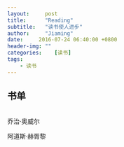 ```yaml
---
layout:     post
title:      "Reading"
subtitle:   "读书使人进步"
author:     "Jiaming"
date:     2016-07-24 06:40:00 +0800  
header-img: ""
categories:    [读书]
tags:
    - 读书
---
```


## 书单
<br/>
乔治·奥威尔

阿道斯·赫胥黎

<!--https://github.com/programthink-->